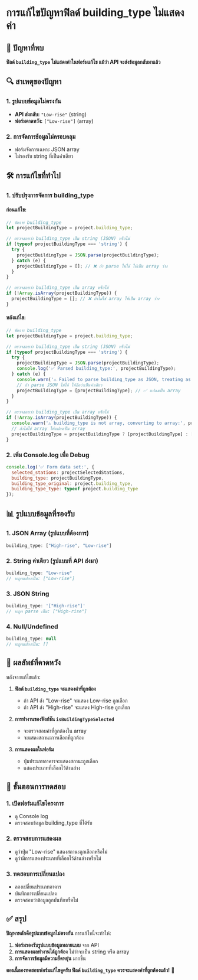 # การแก้ไขปัญหาฟิลด์ building_type ไม่แสดงค่า

## 🚨 ปัญหาที่พบ

**ฟิลด์ `building_type` ไม่แสดงค่าในฟอร์มแก้ไข แม้ว่า API จะส่งข้อมูลกลับมาแล้ว**

## 🔍 สาเหตุของปัญหา

### 1. **รูปแบบข้อมูลไม่ตรงกัน**
- **API ส่งกลับ:** `"Low-rise"` (string)
- **ฟอร์มคาดหวัง:** `["Low-rise"]` (array)

### 2. **การจัดการข้อมูลไม่ครอบคลุม**
- ฟอร์มจัดการเฉพาะ JSON array
- ไม่รองรับ string ที่เป็นค่าเดียว

## 🛠️ การแก้ไขที่ทำไป

### 1. **ปรับปรุงการจัดการ building_type**

#### ก่อนแก้ไข:
```javascript
// จัดการ building_type
let projectBuildingType = project.building_type;

// ตรวจสอบว่า building_type เป็น string (JSON) หรือไม่
if (typeof projectBuildingType === 'string') {
  try {
    projectBuildingType = JSON.parse(projectBuildingType);
  } catch (e) {
    projectBuildingType = []; // ❌ ถ้า parse ไม่ได้ ให้เป็น array ว่าง
  }
}

// ตรวจสอบว่า building_type เป็น array หรือไม่
if (!Array.isArray(projectBuildingType)) {
  projectBuildingType = []; // ❌ ถ้าไม่ใช่ array ให้เป็น array ว่าง
}
```

#### หลังแก้ไข:
```javascript
// จัดการ building_type
let projectBuildingType = project.building_type;

// ตรวจสอบว่า building_type เป็น string (JSON) หรือไม่
if (typeof projectBuildingType === 'string') {
  try {
    projectBuildingType = JSON.parse(projectBuildingType);
    console.log('✅ Parsed building_type:', projectBuildingType);
  } catch (e) {
    console.warn('⚠️ Failed to parse building_type as JSON, treating as single value:', e);
    // ถ้า parse JSON ไม่ได้ ให้ถือว่าเป็นค่าเดียว
    projectBuildingType = [projectBuildingType]; // ✅ แปลงเป็น array
  }
}

// ตรวจสอบว่า building_type เป็น array หรือไม่
if (!Array.isArray(projectBuildingType)) {
  console.warn('⚠️ building_type is not array, converting to array:', projectBuildingType);
  // ถ้าไม่ใช่ array ให้แปลงเป็น array
  projectBuildingType = projectBuildingType ? [projectBuildingType] : []; // ✅ แปลงเป็น array
}
```

### 2. **เพิ่ม Console.log เพื่อ Debug**

```javascript
console.log('✅ Form data set:', {
  selected_stations: projectSelectedStations,
  building_type: projectBuildingType,
  building_type_original: project.building_type,
  building_type_type: typeof project.building_type
});
```

## 📊 รูปแบบข้อมูลที่รองรับ

### 1. **JSON Array (รูปแบบที่ต้องการ)**
```javascript
building_type: ["High-rise", "Low-rise"]
```

### 2. **String ค่าเดียว (รูปแบบที่ API ส่งมา)**
```javascript
building_type: "Low-rise"
// จะถูกแปลงเป็น: ["Low-rise"]
```

### 3. **JSON String**
```javascript
building_type: '["High-rise"]'
// จะถูก parse เป็น: ["High-rise"]
```

### 4. **Null/Undefined**
```javascript
building_type: null
// จะถูกแปลงเป็น: []
```

## 🎯 ผลลัพธ์ที่คาดหวัง

หลังจากแก้ไขแล้ว:

1. **ฟิลด์ `building_type` จะแสดงค่าที่ถูกต้อง**
   - ถ้า API ส่ง "Low-rise" จะแสดง Low-rise ถูกเลือก
   - ถ้า API ส่ง "High-rise" จะแสดง High-rise ถูกเลือก

2. **การทำงานของฟังก์ชัน `isBuildingTypeSelected`**
   - จะตรวจสอบค่าที่ถูกต้องใน array
   - จะแสดงสถานะการเลือกที่ถูกต้อง

3. **การแสดงผลในฟอร์ม**
   - ปุ่มประเภทอาคารจะแสดงสถานะถูกเลือก
   - แสดงประเภทที่เลือกไว้ด้านล่าง

## 📝 ขั้นตอนการทดสอบ

### 1. **เปิดฟอร์มแก้ไขโครงการ**
- ดู Console log
- ตรวจสอบข้อมูล building_type ที่ได้รับ

### 2. **ตรวจสอบการแสดงผล**
- ดูว่าปุ่ม "Low-rise" แสดงสถานะถูกเลือกหรือไม่
- ดูว่ามีการแสดงประเภทที่เลือกไว้ด้านล่างหรือไม่

### 3. **ทดสอบการเปลี่ยนแปลง**
- ลองเปลี่ยนประเภทอาคาร
- บันทึกการเปลี่ยนแปลง
- ตรวจสอบว่าข้อมูลถูกบันทึกหรือไม่

## ✅ สรุป

**ปัญหาหลักคือรูปแบบข้อมูลไม่ตรงกัน** การแก้ไขนี้จะทำให้:

1. **ฟอร์มรองรับรูปแบบข้อมูลหลายแบบ** จาก API
2. **การแสดงผลทำงานได้ถูกต้อง** ไม่ว่าจะเป็น string หรือ array
3. **การจัดการข้อมูลมีความยืดหยุ่น** มากขึ้น

**ตอนนี้ลองทดสอบฟอร์มแก้ไขดูครับ ฟิลด์ `building_type` ควรจะแสดงค่าที่ถูกต้องแล้ว!** 🎯
























